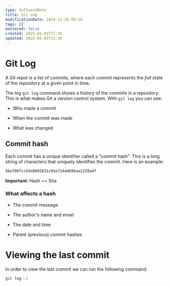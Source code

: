 ```yaml
---
type: SoftwareNote
title: Git Log
modificationDate: 2024-12-26 09:26
tags: []
mastered: false
created: 2025-01-01T17:35
updated: 2025-01-01T11:38
---
```


# Git Log

A Git repot is a list of commits, where each commit represents the *full* state of the repository at a given point in time.

The log `git log` command shows a history of the commits in a repository. This is what makes Git a version control system. With `git log` you can see:

- Who made a commit

- When the commit was made

- What was changed

## Commit hash

Each commit has a unique identifier called a "commit hash". This is a long string of characters that uniquely identifies the commit. Here is an example:

```bash
5ba786fcc93e8092831c01e71444b9baa2228a4f
```

**Important:** Hash == Sha

### What affects a hash

- The commit message

- The author's name and email

- The date and time

- Parent (previous) commit hashes

# Viewing the last commit

In order to view the last commit we can run the following command:

```bash
git log -1
```

